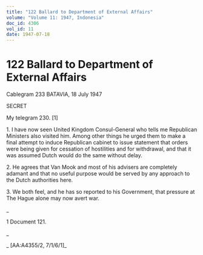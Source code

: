 ```yaml
---
title: "122 Ballard to Department of External Affairs"
volume: "Volume 11: 1947, Indonesia"
doc_id: 4306
vol_id: 11
date: 1947-07-18
---
```


# 122 Ballard to Department of External Affairs

Cablegram 233 BATAVIA, 18 July 1947

SECRET

My telegram 230. [1]

1\. I have now seen United Kingdom Consul-General who tells me Republican Ministers also visited him. Among other things he urged them to make a final attempt to induce Republican cabinet to issue statement that orders were being given for cessation of hostilities and for withdrawal, and that it was assumed Dutch would do the same without delay.

2\. He agrees that Van Mook and most of his advisers are completely adamant and that no useful purpose would be served by any approach to the Dutch authorities here.

3\. We both feel, and he has so reported to his Government, that pressure at The Hague alone may now avert war.

_

1 Document 121.

_

_ [AA:A4355/2, 7/1/6/1]_
